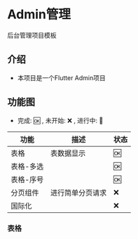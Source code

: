 # Admin管理

后台管理项目模板

## 介绍

- 本项目是一个Flutter Admin项目

## 功能图

- 完成: 🆗 , 未开始: ❌ , 进行中: 🚧

| 功能    | 描述       | 状态 |
|-------|----------|----|
| 表格    | 表数据显示    | 🆗 |
| 表格-多选 |          | 🆗 |
| 表格-序号 |          | 🆗 |
| 分页组件  | 进行简单分页请求 | ❌  |
| 国际化   |          | ❌  |


### 表格

